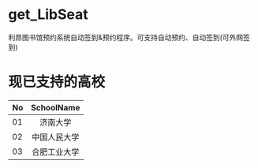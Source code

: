 # get_LibSeat
利昂图书馆预约系统自动签到&预约程序。可支持自动预约、自动签到(可外网签到)
# 现已支持的高校
| No | SchoolName |
| - | :-: |
| 01 | 济南大学 |
| 02 | 中国人民大学 | 
| 03 | 合肥工业大学 |